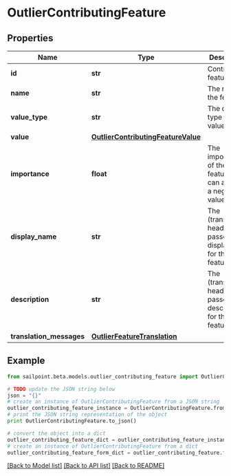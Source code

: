 # OutlierContributingFeature


## Properties

Name | Type | Description | Notes
------------ | ------------- | ------------- | -------------
**id** | **str** | Contributing feature id | [optional] 
**name** | **str** | The name of the feature | [optional] 
**value_type** | **str** | The data type of the value field | [optional] 
**value** | [**OutlierContributingFeatureValue**](OutlierContributingFeatureValue.md) |  | [optional] 
**importance** | **float** | The importance of the feature. This can also be a negative value | [optional] 
**display_name** | **str** | The (translated if header is passed) displayName for the feature | [optional] 
**description** | **str** | The (translated if header is passed) description for the feature | [optional] 
**translation_messages** | [**OutlierFeatureTranslation**](OutlierFeatureTranslation.md) |  | [optional] 

## Example

```python
from sailpoint.beta.models.outlier_contributing_feature import OutlierContributingFeature

# TODO update the JSON string below
json = "{}"
# create an instance of OutlierContributingFeature from a JSON string
outlier_contributing_feature_instance = OutlierContributingFeature.from_json(json)
# print the JSON string representation of the object
print OutlierContributingFeature.to_json()

# convert the object into a dict
outlier_contributing_feature_dict = outlier_contributing_feature_instance.to_dict()
# create an instance of OutlierContributingFeature from a dict
outlier_contributing_feature_form_dict = outlier_contributing_feature.from_dict(outlier_contributing_feature_dict)
```
[[Back to Model list]](../README.md#documentation-for-models) [[Back to API list]](../README.md#documentation-for-api-endpoints) [[Back to README]](../README.md)



